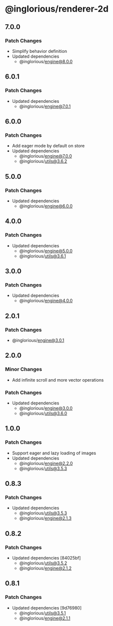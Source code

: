 # @inglorious/renderer-2d

## 7.0.0

### Patch Changes

- Simplify behavior definition
- Updated dependencies
  - @inglorious/engine@8.0.0

## 6.0.1

### Patch Changes

- Updated dependencies
  - @inglorious/engine@7.0.1

## 6.0.0

### Patch Changes

- Add eager mode by default on store
- Updated dependencies
  - @inglorious/engine@7.0.0
  - @inglorious/utils@3.6.2

## 5.0.0

### Patch Changes

- Updated dependencies
  - @inglorious/engine@6.0.0

## 4.0.0

### Patch Changes

- Updated dependencies
  - @inglorious/engine@5.0.0
  - @inglorious/utils@3.6.1

## 3.0.0

### Patch Changes

- Updated dependencies
  - @inglorious/engine@4.0.0

## 2.0.1

### Patch Changes

- @inglorious/engine@3.0.1

## 2.0.0

### Minor Changes

- Add infinite scroll and more vector operations

### Patch Changes

- Updated dependencies
  - @inglorious/engine@3.0.0
  - @inglorious/utils@3.6.0

## 1.0.0

### Patch Changes

- Support eager and lazy loading of images
- Updated dependencies
  - @inglorious/engine@2.2.0
  - @inglorious/utils@3.5.3

## 0.8.3

### Patch Changes

- Updated dependencies
  - @inglorious/utils@3.5.3
  - @inglorious/engine@2.1.3

## 0.8.2

### Patch Changes

- Updated dependencies [84025bf]
  - @inglorious/utils@3.5.2
  - @inglorious/engine@2.1.2

## 0.8.1

### Patch Changes

- Updated dependencies [9d76980]
  - @inglorious/utils@3.5.1
  - @inglorious/engine@2.1.1
